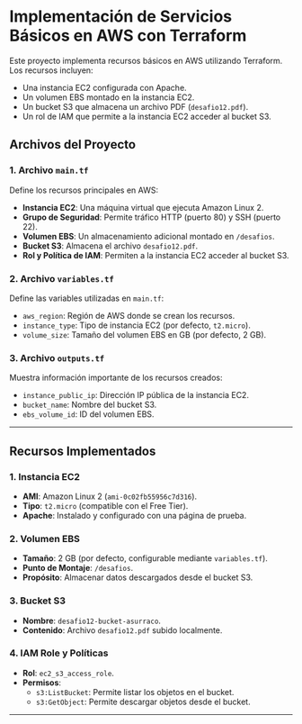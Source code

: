 # **Implementación de Servicios Básicos en AWS con Terraform**

Este proyecto implementa recursos básicos en AWS utilizando Terraform. Los recursos incluyen:
- Una instancia EC2 configurada con Apache.
- Un volumen EBS montado en la instancia EC2.
- Un bucket S3 que almacena un archivo PDF (`desafio12.pdf`).
- Un rol de IAM que permite a la instancia EC2 acceder al bucket S3.

## **Archivos del Proyecto**

### **1. Archivo `main.tf`**
Define los recursos principales en AWS:
- **Instancia EC2**: Una máquina virtual que ejecuta Amazon Linux 2.
- **Grupo de Seguridad**: Permite tráfico HTTP (puerto 80) y SSH (puerto 22).
- **Volumen EBS**: Un almacenamiento adicional montado en `/desafios`.
- **Bucket S3**: Almacena el archivo `desafio12.pdf`.
- **Rol y Política de IAM**: Permiten a la instancia EC2 acceder al bucket S3.

### **2. Archivo `variables.tf`**
Define las variables utilizadas en `main.tf`:
- `aws_region`: Región de AWS donde se crean los recursos.
- `instance_type`: Tipo de instancia EC2 (por defecto, `t2.micro`).
- `volume_size`: Tamaño del volumen EBS en GB (por defecto, 2 GB).

### **3. Archivo `outputs.tf`**
Muestra información importante de los recursos creados:
- `instance_public_ip`: Dirección IP pública de la instancia EC2.
- `bucket_name`: Nombre del bucket S3.
- `ebs_volume_id`: ID del volumen EBS.

---

## **Recursos Implementados**

### **1. Instancia EC2**
- **AMI**: Amazon Linux 2 (`ami-0c02fb55956c7d316`).
- **Tipo**: `t2.micro` (compatible con el Free Tier).
- **Apache**: Instalado y configurado con una página de prueba.

### **2. Volumen EBS**
- **Tamaño**: 2 GB (por defecto, configurable mediante `variables.tf`).
- **Punto de Montaje**: `/desafios`.
- **Propósito**: Almacenar datos descargados desde el bucket S3.

### **3. Bucket S3**
- **Nombre**: `desafio12-bucket-asurraco`.
- **Contenido**: Archivo `desafio12.pdf` subido localmente.

### **4. IAM Role y Políticas**
- **Rol**: `ec2_s3_access_role`.
- **Permisos**:
  - `s3:ListBucket`: Permite listar los objetos en el bucket.
  - `s3:GetObject`: Permite descargar objetos desde el bucket.

---